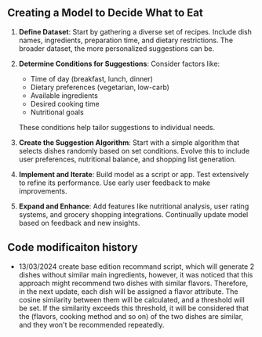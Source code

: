 ## Creating a Model to Decide What to Eat

1. **Define Dataset**: Start by gathering a diverse set of recipes. Include dish names, ingredients, preparation time, and dietary restrictions. The broader dataset, the more personalized suggestions can be.
2. **Determine Conditions for Suggestions**: Consider factors like:

   - Time of day (breakfast, lunch, dinner)
   - Dietary preferences (vegetarian, low-carb)
   - Available ingredients
   - Desired cooking time
   - Nutritional goals

   These conditions help tailor suggestions to individual needs.
3. **Create the Suggestion Algorithm**: Start with a simple algorithm that selects dishes randomly based on set conditions. Evolve this to include user preferences, nutritional balance, and shopping list generation.
4. **Implement and Iterate**: Build model as a script or app. Test extensively to refine its performance. Use early user feedback to make improvements.
5. **Expand and Enhance**: Add features like nutritional analysis, user rating systems, and grocery shopping integrations. Continually update model based on feedback and new insights.

## Code modificaiton history

* 13/03/2024  create base edition recommand script, which will generate 2 dishes without similar main ingredients, however, it was noticed that this approach might recommend two dishes with similar flavors. Therefore, in the next update, each dish will be assigned a flavor attribute. The cosine similarity between them will be calculated, and a threshold will be set. If the similarity exceeds this threshold, it will be considered that the (flavors, cooking method and so on) of the two dishes are similar, and they won't be recommended repeatedly.
